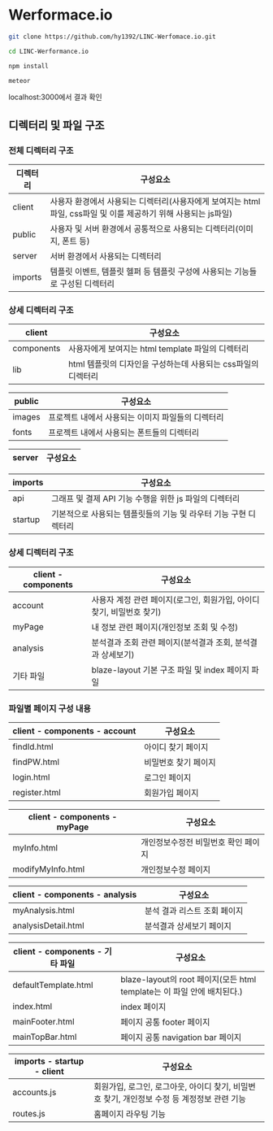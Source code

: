 # Werformace.io

```sh
git clone https://github.com/hy1392/LINC-Werfomace.io.git

cd LINC-Werformance.io

npm install

meteor
```

localhost:3000에서 결과 확인

## 디렉터리 및 파일 구조
### 전체 디렉터리 구조
| 디렉터리 | 구성요소 |
| ------ | ------ |
| client | 사용자 환경에서 사용되는 디렉터리(사용자에게 보여지는 html파일, css파일 및 이를 제공하기 위해 사용되는 js파일) |
| public | 사용자 및 서버 환경에서 공통적으로 사용되는 디렉터리(이미지, 폰트 등) |
| server | 서버 환경에서 사용되는 디렉터리 |
| imports | 템플릿 이벤트, 템플릿 헬퍼 등 템플릿 구성에 사용되는 기능들로 구성된 디렉터리 |

### 상세 디렉터리 구조
| client | 구성요소 |
| ------ | ------ |
| components | 사용자에게 보여지는 html template 파일의 디렉터리 |
| lib | html 템플릿의 디자인을 구성하는데 사용되는 css파일의 디렉터리 |


| public | 구성요소 |
| ------ | ------ |
| images | 프로젝트 내에서 사용되는 이미지 파일들의 디렉터리 |
| fonts | 프로젝트 내에서 사용되는 폰트들의 디렉터리 |

| server | 구성요소 |
| ------ | ------ |

| imports | 구성요소 |
| ------ | ------ |
| api | 그래프 및 결제 API 기능 수행을 위한 js 파일의 디렉터리 |
| startup | 기본적으로 사용되는 템플릿들의 기능 및 라우터 기능 구현 디렉터리 |

### 상세 디렉터리 구조
| client - components | 구성요소 |
| ------ | ------ |
| account | 사용자 계정 관련 페이지(로그인, 회원가입, 아이디 찾기, 비밀번호 찾기) |
| myPage | 내 정보 관련 페이지(개인정보 조회 및 수정) |
| analysis | 분석결과 조회 관련 페이지(분석결과 조회, 분석결과 상세보기) |
| 기타 파일 | blaze-layout 기본 구조 파일 및 index 페이지 파일 |

### 파일별 페이지 구성 내용
| client - components - account | 구성요소 |
| ------ | ------ |
| findId.html | 아이디 찾기 페이지 |
| findPW.html | 비밀번호 찾기 페이지 |
| login.html | 로그인 페이지 |
| register.html | 회원가입 페이지 |

| client - components - myPage | 구성요소 |
| ------ | ------ |
| myInfo.html | 개인정보수정전 비밀번호 확인 페이지 |
| modifyMyInfo.html | 개인정보수정 페이지 |

| client - components - analysis | 구성요소 |
| ------ | ------ |
| myAnalysis.html | 분석 결과 리스트 조회 페이지 |
| analysisDetail.html | 분석결과 상세보기 페이지 |

| client - components - 기타 파일 | 구성요소 |
| ------ | ------ |
| defaultTemplate.html | blaze-layout의 root 페이지(모든 html template는 이 파일 안에 배치된다.) |
| index.html | index 페이지 |
| mainFooter.html | 페이지 공통 footer 페이지 |
| mainTopBar.html | 페이지 공통 navigation bar 페이지 |

| imports - startup - client | 구성요소 |
| ------ | ------ |
| accounts.js | 회원가입, 로그인, 로그아웃, 아이디 찾기, 비밀번호 찾기, 개인정보 수정 등 계정정보 관련 기능  |
| routes.js |홈페이지 라우팅 기능 |
